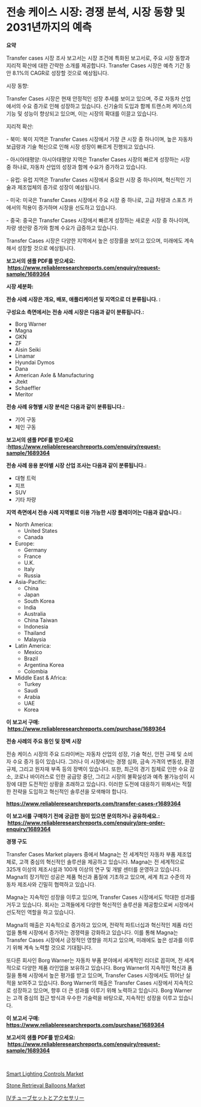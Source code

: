 <p><h1>전송 케이스 시장: 경쟁 분석, 시장 동향 및 2031년까지의 예측</h1></p><p><strong>요약</strong></p>
<p><p>Transfer cases 시장 조사 보고서는 시장 조건에 특화된 보고서로, 주요 시장 동향과 지리적 확산에 대한 간략한 소개를 제공합니다. Transfer Cases 시장은 예측 기간 동안 8.1%의 CAGR로 성장할 것으로 예상됩니다.</p><p>시장 동향:</p><p>Transfer Cases 시장은 현재 안정적인 성장 추세를 보이고 있으며, 주로 자동차 산업에서의 수요 증가로 인해 성장하고 있습니다. 신기술의 도입과 함께 트랜스퍼 케이스의 기능 및 성능이 향상되고 있으며, 이는 시장의 확대를 이끌고 있습니다.</p><p>지리적 확산:</p><p>- 북미: 북미 지역은 Transfer Cases 시장에서 가장 큰 시장 중 하나이며, 높은 자동차 보급량과 기술 혁신으로 인해 시장 성장이 빠르게 진행되고 있습니다.</p><p>- 아시아태평양: 아시아태평양 지역은 Transfer Cases 시장의 빠르게 성장하는 시장 중 하나로, 자동차 산업의 성장과 함께 수요가 증가하고 있습니다.</p><p>- 유럽: 유럽 지역은 Transfer Cases 시장에서 중요한 시장 중 하나이며, 혁신적인 기술과 제조업체의 증가로 성장이 예상됩니다.</p><p>- 미국: 미국은 Transfer Cases 시장에서 주요 시장 중 하나로, 고급 차량과 스포츠 카에서의 적용이 증가하며 시장을 선도하고 있습니다.</p><p>- 중국: 중국은 Transfer Cases 시장에서 빠르게 성장하는 새로운 시장 중 하나이며, 차량 생산량 증가와 함께 수요가 급증하고 있습니다.</p><p>Transfer Cases 시장은 다양한 지역에서 높은 성장률을 보이고 있으며, 미래에도 계속해서 성장할 것으로 예상됩니다.</p></p>
<p><strong>보고서의 샘플 PDF를 받으세요: &nbsp;<a href="https://www.reliableresearchreports.com/enquiry/request-sample/1689364">https://www.reliableresearchreports.com/enquiry/request-sample/1689364</a></strong></p>
<p><strong>시장 세분화:</strong></p>
<p><strong> 전송 사례 시장은 개요, 배포, 애플리케이션 및 지역으로 더 분류됩니다. :</strong></p>
<p><strong>구성요소 측면에서는 전송 사례 시장은 다음과 같이 분류됩니다.:</strong></p>
<p><ul><li>Borg Warner</li><li>Magna</li><li>GKN</li><li>ZF</li><li>Aisin Seiki</li><li>Linamar</li><li>Hyundai Dymos</li><li>Dana</li><li>American Axle & Manufacturing</li><li>Jtekt</li><li>Schaeffler</li><li>Meritor</li></ul></p>
<p><strong> 전송 사례 유형별 시장 분석은 다음과 같이 분류됩니다.:</strong></p>
<p><ul><li>기어 구동</li><li>체인 구동</li></ul></p>
<p><strong>보고서의 샘플 PDF를 받으세요 :<a href="https://www.reliableresearchreports.com/enquiry/request-sample/1689364">https://www.reliableresearchreports.com/enquiry/request-sample/1689364</a></strong></p>
<p><strong> 전송 사례 응용 분야별 시장 산업 조사는 다음과 같이 분류됩니다.:</strong></p>
<p><ul><li>대형 트럭</li><li>지프</li><li>SUV</li><li>기타 차량</li></ul></p>
<p><strong>지역 측면에서 전송 사례 지역별로 이용 가능한 시장 플레이어는 다음과 같습니다.:</strong></p>
<p><ul>
    <li>
        North America:
        <ul>
            <li>United States</li>
            <li>Canada</li>
        </ul>
    </li>
    <li>
        Europe:
        <ul>
            <li>Germany</li>
            <li>France</li>
            <li>U.K.</li>
            <li>Italy</li>
            <li>Russia</li>
        </ul>
    </li>
    <li>
        Asia-Pacific:
        <ul>
            <li>China</li>
            <li>Japan</li>
            <li>South Korea</li>
            <li>India</li>
            <li>Australia</li>
            <li>China Taiwan</li>
            <li>Indonesia</li>
            <li>Thailand</li>
            <li>Malaysia</li>
        </ul>
    </li>
    <li>
        Latin America:
        <ul>
            <li>Mexico</li>
            <li>Brazil</li>
            <li>Argentina Korea</li>
            <li>Colombia</li>
        </ul>
    </li>
    <li>
        Middle East & Africa:
        <ul>
            <li>Turkey</li>
            <li>Saudi</li>
            <li>Arabia</li>
            <li>UAE</li>
            <li>Korea</li>
        </ul>
    </li>
    </ul></p>
<p><strong>이 보고서 구매: &nbsp;<a href="https://www.reliableresearchreports.com/purchase/1689364">https://www.reliableresearchreports.com/purchase/1689364</a></strong></p>
<p><strong>전송 사례의 주요 동인 및 장벽 시장</strong></p>
<p><p>전송 케이스 시장의 주요 드라이버는 자동차 산업의 성장, 기술 혁신, 안전 규제 및 소비자 수요 증가 등이 있습니다. 그러나 이 시장에서는 경쟁 심화, 금속 가격의 변동성, 환경 규제, 그리고 원자재 부족 등의 장벽이 있습니다. 또한, 최근의 경기 침체로 인한 수요 감소, 코로나 바이러스로 인한 공급망 중단, 그리고 시장의 불확실성과 예측 불가능성이 시장에 대한 도전적인 상황을 초래하고 있습니다. 이러한 도전에 대응하기 위해서는 적절한 전략을 도입하고 혁신적인 솔루션을 모색해야 합니다.</p></p>
<p><strong><a href="https://www.reliableresearchreports.com/transfer-cases-r1689364">https://www.reliableresearchreports.com/transfer-cases-r1689364</a></strong></p>
<p><strong>이 보고서를 구매하기 전에 궁금한 점이 있으면 문의하거나 공유하세요.: &nbsp;<a href="https://www.reliableresearchreports.com/enquiry/pre-order-enquiry/1689364">https://www.reliableresearchreports.com/enquiry/pre-order-enquiry/1689364</a></strong></p>
<p><strong>경쟁 구도</strong></p>
<p><p>Transfer Cases Market players 중에서 Magna는 전 세계적인 자동차 부품 제조업체로, 고객 중심의 혁신적인 솔루션을 제공하고 있습니다. Magna는 전 세계적으로 325개 이상의 제조시설과 100개 이상의 연구 및 개발 센터를 운영하고 있습니다. Magna의 장기적인 성공은 제품 혁신과 품질에 기초하고 있으며, 세계 최고 수준의 자동차 제조사와 긴밀히 협력하고 있습니다.</p><p>Magna는 지속적인 성장을 이루고 있으며, Transfer Cases 시장에서도 막대한 성과를 거두고 있습니다. 회사는 고객들에게 다양한 혁신적인 솔루션을 제공함으로써 시장에서 선도적인 역할을 하고 있습니다.</p><p>Magna의 매출은 지속적으로 증가하고 있으며, 전략적 파트너십과 혁신적인 제품 라인업을 통해 시장에서 증가하는 경쟁력을 강화하고 있습니다. 이를 통해 Magna는 Transfer Cases 시장에서 긍정적인 영향을 끼치고 있으며, 미래에도 높은 성과를 이루기 위해 계속 노력할 것으로 기대됩니다.</p><p>또다른 회사인 Borg Warner는 자동차 부품 분야에서 세계적인 리더로 꼽히며, 전 세계적으로 다양한 제품 라인업을 보유하고 있습니다. Borg Warner의 지속적인 혁신과 품질을 통해 시장에서 높은 평가를 받고 있으며, Transfer Cases 시장에서도 뛰어난 실적을 보여주고 있습니다. Borg Warner의 매출은 Transfer Cases 시장에서 지속적으로 성장하고 있으며, 향후 더 큰 성과를 이루기 위해 노력하고 있습니다. Borg Warner는 고객 중심의 접근 방식과 우수한 기술력을 바탕으로, 지속적인 성장을 이루고 있습니다.</p></p>
<p><strong>이 보고서 구매: &nbsp; <a href="https://www.reliableresearchreports.com/purchase/1689364">https://www.reliableresearchreports.com/purchase/1689364</a></strong></p>
<p><strong>보고서의 샘플 PDF를 받으세요: &nbsp;<a href="https://www.reliableresearchreports.com/enquiry/request-sample/1689364">https://www.reliableresearchreports.com/enquiry/request-sample/1689364</a></strong><strong></strong></p>
<p>&nbsp;</p>
<p><p><a href="https://glittery-fuchsia-86a.notion.site/Smart-Lighting-Controls-Market-Share-Evolution-and-Market-Growth-Trends-2024-2031-71c1c5393aa942cd9cb9e472f84a4afe">Smart Lighting Controls Market</a></p><p><a href="https://github.com/dimitrishawkinswaynenp91rgz/Market-Research-Report-List-2/blob/main/stone-retrieval-balloons-market.md">Stone Retrieval Balloons Market</a></p><p><a href="https://github.com/avbqbctihcbe2/Market-Research-Report-List-1/blob/main/759337235501.md">IVチューブセットとアクセサリー</a></p></p>